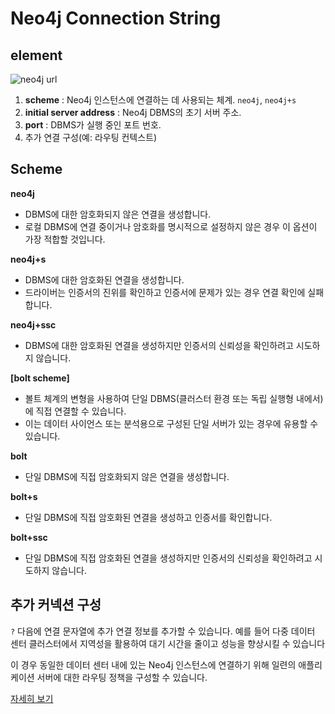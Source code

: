 # Neo4j Connection String

## element

![neo4j url](https://cdn.graphacademy.neo4j.com/assets/img/courses/shared/connection-string.png)

1. **scheme** : Neo4j 인스턴스에 연결하는 데 사용되는 체계. `neo4j`, `neo4j+s`
2. **initial server address** : Neo4j DBMS의 초기 서버 주소.
3. **port** : DBMS가 실행 중인 포트 번호.
4. 추가 연결 구성(예: 라우팅 컨텍스트)

## Scheme

**neo4j**

- DBMS에 대한 암호화되지 않은 연결을 생성합니다. 
- 로컬 DBMS에 연결 중이거나 암호화를 명시적으로 설정하지 않은 경우 이 옵션이 가장 적합할 것입니다.

**neo4j+s**

- DBMS에 대한 암호화된 연결을 생성합니다. 
- 드라이버는 인증서의 진위를 확인하고 인증서에 문제가 있는 경우 연결 확인에 실패합니다.

**neo4j+ssc**

- DBMS에 대한 암호화된 연결을 생성하지만 인증서의 신뢰성을 확인하려고 시도하지 않습니다.

**[bolt scheme]**

- 볼트 체계의 변형을 사용하여 단일 DBMS(클러스터 환경 또는 독립 실행형 내에서)에 직접 연결할 수 있습니다. 
- 이는 데이터 사이언스 또는 분석용으로 구성된 단일 서버가 있는 경우에 유용할 수 있습니다.

**bolt**

- 단일 DBMS에 직접 암호화되지 않은 연결을 생성합니다.

**bolt+s**

- 단일 DBMS에 직접 암호화된 연결을 생성하고 인증서를 확인합니다.

**bolt+ssc**

- 단일 DBMS에 직접 암호화된 연결을 생성하지만 인증서의 신뢰성을 확인하려고 시도하지 않습니다.


## 추가 커넥션 구성

`?` 다음에 연결 문자열에 추가 연결 정보를 추가할 수 있습니다. 
예를 들어 다중 데이터 센터 클러스터에서 지역성을 활용하여 대기 시간을 줄이고 성능을 향상시킬 수 있습니다

이 경우 동일한 데이터 센터 내에 있는 Neo4j 인스턴스에 연결하기 위해 일련의 애플리케이션 서버에 대한 라우팅 정책을 구성할 수 있습니다.

[자세히 보기](https://neo4j.com/developer/kb/consideration-about-routing-tables-on-multi-data-center-deployments/)
